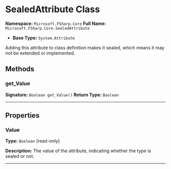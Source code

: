 # SealedAttribute Class

**Namespace:** `Microsoft.FSharp.Core`
**Full Name:** `Microsoft.FSharp.Core.SealedAttribute`
- **Base Type:** `System.Attribute`

Adding this attribute to class definition makes it sealed, which means it may not
 be extended or implemented.

## Methods

### get_Value

**Signature:** `Boolean get_Value()`
**Return Type:** `Boolean`

---

## Properties

### Value

**Type:** `Boolean` (read-only)

**Description:** The value of the attribute, indicating whether the type is sealed or not.

---